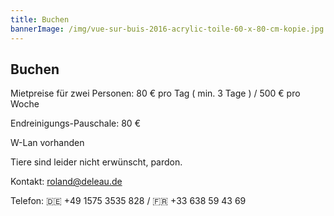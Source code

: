```yaml
---
title: Buchen
bannerImage: /img/vue-sur-buis-2016-acrylic-toile-60-x-80-cm-kopie.jpg
---
```

## Buchen

Mietpreise für zwei Personen: 80 € pro Tag ( min. 3 Tage ) / 500 € pro Woche

Endreinigungs-Pauschale: 80 €

W-Lan vorhanden

Tiere sind leider nicht erwünscht, pardon.

Kontakt: roland@deleau.de

Telefon: 🇩🇪 +49 1575 3535 828 / 🇫🇷 +33 638 59 43 69